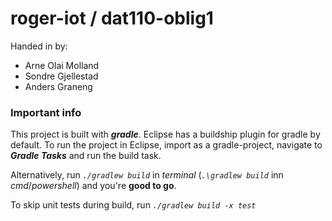 # roger-iot / dat110-oblig1

Handed in by:
* Arne Olai Molland
* Sondre Gjellestad
* Anders Graneng

### Important info

This project is built with ***gradle***. Eclipse has a buildship plugin for gradle by default. To run the project in Eclipse, import as a gradle-project, navigate to ***Gradle Tasks*** and run the build task.

Alternatively, run *`./gradlew build`* in *terminal* (*`.\gradlew build`* inn *cmd*/*powershell*) and you're **good to go**.

To skip unit tests during build, run *`./gradlew build -x test`*

